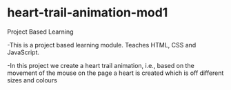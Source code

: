 # heart-trail-animation-mod1

Project Based Learning


-This is a project based learning module. Teaches HTML, CSS and JavaScript.

-In this project we create a heart trail animation, i.e., based on the movement of the mouse on the page a heart is created which is off different sizes and colours
